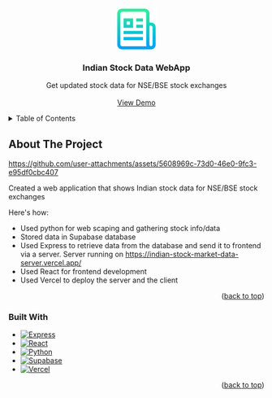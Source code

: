 <a id="readme-top"></a>

<!-- PROJECT LOGO -->
<br />
<div align="center">
  <a href="https://github.com/sharadpatel11/Indian-Stock-Data-WebApp">
    <img src="images/logo.png" alt="Logo" width="80" height="80">
  </a>

  <h3 align="center">Indian Stock Data WebApp</h3>

  <p align="center">
    Get updated stock data for NSE/BSE stock exchanges
    <br />
    <br />
    <a href="https://indian-stock-market-data.vercel.app/">View Demo</a>
  </p>
</div>



<!-- TABLE OF CONTENTS -->
<details>
  <summary>Table of Contents</summary>
  <ol>
    <li>
      <a href="#about-the-project">About The Project</a>
      <ul>
        <li><a href="#built-with">Built With</a></li>
      </ul>
    </li>
  </ol>
</details>


<!-- ABOUT THE PROJECT -->
## About The Project

https://github.com/user-attachments/assets/5608969c-73d0-46e0-9fc3-e95df0cbc407

Created a web application that shows Indian stock data for NSE/BSE stock exchanges

Here's how:
* Used python for web scaping and gathering stock info/data
* Stored data in Supabase database
* Used Express to retrieve data from the database and send it to frontend via a server. Server running on https://indian-stock-market-data-server.vercel.app/
* Used React for frontend development
* Used Vercel to deploy the server and the client

<p align="right">(<a href="#readme-top">back to top</a>)</p>



### Built With

* [![Express][Express.js]][Express-url]
* [![React][React.js]][React-url]
* [![Python][Python]][Python-url]
* [![Supabase][Supabase]][Supabase-url]
* [![Vercel][Vercel]][Vercel-url]

<p align="right">(<a href="#readme-top">back to top</a>)</p>


<!-- MARKDOWN LINKS & IMAGES -->
<!-- https://www.markdownguide.org/basic-syntax/#reference-style-links -->
[product-screenshot]: https://github.com/user-attachments/assets/5608969c-73d0-46e0-9fc3-e95df0cbc407
[Express.js]: https://img.shields.io/badge/express.js-%23404d59.svg?style=for-the-badge&logo=express&logoColor=%2361DAFB
[Express-url]: https://expressjs.com/
[React.js]: https://img.shields.io/badge/React-20232A?style=for-the-badge&logo=react&logoColor=61DAFB
[React-url]: https://reactjs.org/
[Python]: https://img.shields.io/badge/python-3670A0?style=for-the-badge&logo=python&logoColor=ffdd54
[Python-url]: https://www.python.org/
[Supabase]: https://img.shields.io/badge/Supabase-3ECF8E?style=for-the-badge&logo=supabase&logoColor=white
[Supabase-url]: https://supabase.com/
[Vercel]: https://img.shields.io/badge/vercel-%23000000.svg?style=for-the-badge&logo=vercel&logoColor=white
[Vercel-url]: https://vercel.com/
